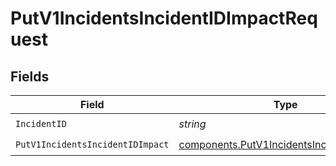 # PutV1IncidentsIncidentIDImpactRequest


## Fields

| Field                                                                                                  | Type                                                                                                   | Required                                                                                               | Description                                                                                            |
| ------------------------------------------------------------------------------------------------------ | ------------------------------------------------------------------------------------------------------ | ------------------------------------------------------------------------------------------------------ | ------------------------------------------------------------------------------------------------------ |
| `IncidentID`                                                                                           | *string*                                                                                               | :heavy_check_mark:                                                                                     | N/A                                                                                                    |
| `PutV1IncidentsIncidentIDImpact`                                                                       | [components.PutV1IncidentsIncidentIDImpact](../../models/components/putv1incidentsincidentidimpact.md) | :heavy_check_mark:                                                                                     | N/A                                                                                                    |